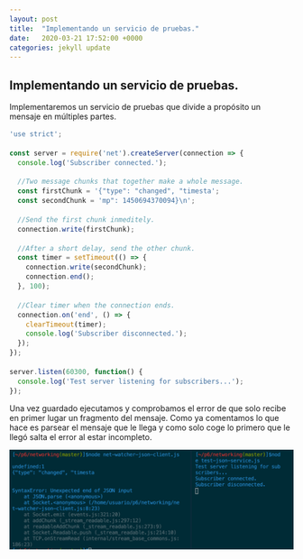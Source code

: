 ```yaml
---
layout: post
title:  "Implementando un servicio de pruebas."
date:   2020-03-21 17:52:00 +0000
categories: jekyll update
---
```

## Implementando un servicio de pruebas.

Implementaremos un servicio de pruebas que divide a propósito un mensaje en múltiples partes.

```Javascript
'use strict';

const server = require('net').createServer(connection => {
  console.log('Subscriber connected.');

  //Two message chunks that together make a whole message.
  const firstChunk = '{"type": "changed", "timesta';
  const secondChunk = 'mp": 1450694370094}\n';

  //Send the first chunk inmeditely.
  connection.write(firstChunk);

  //After a short delay, send the other chunk.
  const timer = setTimeout(() => {
    connection.write(secondChunk);
    connection.end();
  }, 100);

  //Clear timer when the connection ends.
  connection.on('end', () => {
    clearTimeout(timer);
    console.log('Subscriber disconnected.');
  });
});

server.listen(60300, function() {
  console.log('Test server listening for subscribers...');
});
```

Una vez guardado ejecutamos y comprobamos el error de que solo recibe en primer lugar un fragmento del mensaje. Como ya comentamos lo que hace es parsear el mensaje que le llega y como solo coge lo primero que le llegó salta el error al estar incompleto.

![error-client](/capturas/captura_error_split.png)
